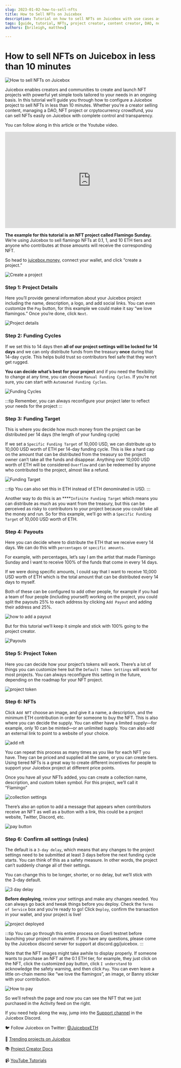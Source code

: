 ```yaml
---
slug: 2023-01-02-how-to-sell-nfts
title: How to Sell NFTs on Juicebox
description: Tutorial on how to sell NFTs on Juicebox with use cases as a creator, DAO, NFT project or a crypto crowdfund
tags: [guide, tutorial, NFTs, project creator, content creator, DAO, nonprofit, config, configuration]
authors: [brileigh, matthew]

---
```

# How to sell NFTs on Juicebox in less than 10 minutes

![How to sell NFTs on Juicebox](cover-img.png)

Juicebox enables creators and communities to create and launch NFT projects with powerful yet simple tools tailored to your needs in an ongoing basis. In this tutorial we’ll guide you through how to configure a Juicebox project to sell NFTs in less than 10 minutes. Whether you’re a creator selling content, managing a DAO, NFT project or crpytocurrency crowdfund, you can sell NFTs easily on Juicebox with complete control and transparency. 

You can follow along in this article or the Youtube video.

<iframe width="560" height="315" src="https://www.youtube.com/watch?v=pgpK3LofDSU" title="YouTube video player" frameborder="0" allow="accelerometer; autoplay; clipboard-write; encrypted-media; gyroscope; picture-in-picture" allowfullscreen></iframe>

**The example for this tutorial is an NFT project called Flamingo Sunday.** We’re using Juicebox to sell flamingo NFTs at 0.1, 1, and 10 ETH tiers and anyone who contributes at those amounts will receive the corresponding NFT.

So head to [juicebox.money](http://juicebox.money), connect your wallet, and click “create a project.”

![Create a project](create-project.png)

### S**tep 1: Project Details**

Here you’ll provide general information about your Juicebox project including the name, description, a logo, and add social links. You can even customize the `Pay` button, for this example we could make it say “we love flamingos.” Once you’re done, click `Next`.

![Project details](project-details.png)

### Step 2: Funding Cycles

If we set this to 14 days then **all of our project settings will be locked for 14 days** and we can only distribute funds from the treasury **once** during that 14-day cycle. This helps build trust so contributors feel safe that they won’t get rugged.

**You can decide what’s best for your project** and if you need the flexibility to change at any time, you can choose `Manual Funding Cycles`. If you’re not sure, you can start with `Automated Funding Cycles`. 

![Funding Cycles](funding-cycles.png)

:::tip
Remember, you can always reconfigure your project later to reflect your needs for the project
:::

### Step 3: Funding Target

This is where you decide how much money from the project can be distributed per 14 days (the length of your funding cycle) 

If we set a `Specific Funding Target` of 10,000 USD, we can distribute up to 10,000 USD worth of ETH per 14-day funding cycle. This is like a hard cap on the amount that can be distributed from the treasury so the project owner can’t take all the funds and disappear. Anything over 10,000 USD worth of ETH will be considered `Overflow` and can be redeemed by anyone who contributed to the project, almost like a refund.

![Funding Target](funding-target.png)

:::tip
You can also set this in ETH instead of ETH denominated in USD.
:::

Another way to do this is an ****`Infinite Funding Target` which means you can distribute as much as you want from the treasury, but this can be perceived as risky to contributors to your project because you could take all the money and run. So for this example, we’ll go with a `Specific Funding Target` of 10,000 USD worth of ETH.

### Step 4: Payouts

Here you can decide where to distribute the ETH that we receive every 14 days. We can do this with `percentages` or `specific amounts`. 

For example, with percentages, let’s say I am the artist that made Flamingo Sunday and I want to receive 100% of the funds that come in every 14 days.

If we were doing specific amounts, I could say that I want to receive 10,000 USD worth of ETH which is the total amount that can be distributed every 14 days to myself.

Both of these can be configured to add other people, for example if you had a team of four people (including yourself) working on the project, you could split the payouts 25% to each address by clicking `Add Payout` and adding their address and 25%.

![how to add a payout](add-payout.png)

But for this tutorial we’ll keep it simple and stick with 100% going to the project creator.

![Payouts](payouts.png)

### Step 5: Project Token

Here you can decide how your project’s tokens will work. There’s a lot of things you can customize here but the `Default Token Settings` will work for most projects. You can always reconfigure this setting in the future, depending on the roadmap for your NFT project.

![project token](project-token.png)

### Step 6: NFTs

Click `Add NFT` choose an image, and give it a name, a description, and the minimum ETH contribution in order for someone to buy the NFT. This is also where you can decide the supply. You can either have a limited supply—for example, only 10 can be minted—or an unlimited supply. You can also add an external link to point to a website of your choice.

![add nft](add-nft.png)

You can repeat this process as many times as you like for each NFT you have. They can be priced and supplied all the same, or you can create tiers. Using tiered NFTs is a great way to create different incentives for people to support your Juicebox project at different price points. 

Once you have all your NFTs added, you can create a collection name, description, and custom token symbol. For this project, we’ll call it “Flamingo”

![collection settings](collection-settings.png)

There’s also an option to add a message that appears when contributors receive an NFT as well as a button with a link, this could be a project website, Twitter, Discord, etc. 

![pay button](pay-button.png)

### Step 6: Confirm all settings (rules)

The default is a `3-day delay`, which means that any changes to the project settings need to be submitted at least 3 days before the next funding cycle starts. You can think of this as a safety measure. In other words, the project can’t suddenly change all of their settings. 

You can change this to be longer, shorter, or no delay, but we’ll stick with the 3-day default.

![3 day delay](3-day-delay.png)

**Before deploying**, review your settings and make any changes needed. You can always go back and tweak things before you deploy. Check the `Terms of Service` box and you’re ready to go! Click `Deploy`, confirm the transaction in your wallet, and your project is live!

![project deployed](project-deployed.png)

:::tip
You can go through this entire process on Goerli testnet before launching your project on mainnet. If you have any questions, please come by the Juicebox discord server for support at discord.gg/juicebox.
:::

Note that the NFT images might take awhile to display properly. If someone wants to purchase an NFT at the 0.1 ETH tier, for example, they just click on the NFT, click the customized pay button, click `I understand` to acknowledge the safety warning, and then click `Pay`. You can even leave a little on-chain memo like “we love the flamingos”, an image, or Banny sticker with your contribution. 

![How to pay](how-to-pay.png)

So we’ll refresh the page and now you can see the NFT that we just purchased in the Activity feed on the right. 

 If you need help along the way, jump into the [Support channel](https://discord.com/channels/775859454780244028/864240636277293106) in the Juicebox Discord.

 🐦 Follow Juicebox on Twitter: [@JuiceboxETH](https://twitter.com/juiceboxETH)

🚀 [Trending projects on Juicebox](https://juicebox.money/projects)

📚 [Project Creator Docs](https://info.juicebox.money/user/)

📹 [YouTube Tutorials](https://www.youtube.com/c/JuiceboxDAO)